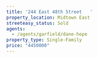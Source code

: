 ```yaml
---
title: '244 East 48th Street   '
property_location: Midtown East
streeteasy_status: Sold
agents:
  - /agents/garfield/dane-hope
property_type: Single-Family
price: "4450000"
---
```

